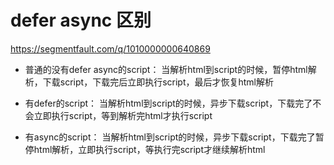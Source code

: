 # defer async 区别

https://segmentfault.com/q/1010000000640869

- 普通的没有defer async的script：
  当解析html到script的时候，暂停html解析，下载script，下载完后立即执行script，最后才恢复html解析

- 有defer的script：
  当解析html到script的时候，异步下载script，下载完了不会立即执行script，等到解析完html才执行script

- 有async的script：
  当解析html到script的时候，异步下载script，下载完了暂停html解析，立即执行script，等执行完script才继续解析html

